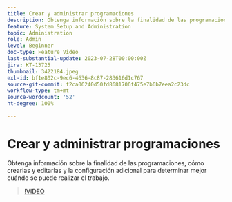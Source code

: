 ```yaml
---
title: Crear y administrar programaciones
description: Obtenga información sobre la finalidad de las programaciones, cómo crearlas y editarlas y la configuración adicional para determinar mejor cuándo se puede realizar el trabajo.
feature: System Setup and Administration
topic: Administration
role: Admin
level: Beginner
doc-type: Feature Video
last-substantial-update: 2023-07-28T00:00:00Z
jira: KT-13725
thumbnail: 3422184.jpeg
exl-id: bf1e802c-9ec6-4636-8c87-283616d1c767
source-git-commit: f2ca06240d50fd8681706f475e7b6b7eea2c23dc
workflow-type: tm+mt
source-wordcount: '52'
ht-degree: 100%

---
```


# Crear y administrar programaciones

Obtenga información sobre la finalidad de las programaciones, cómo crearlas y editarlas y la configuración adicional para determinar mejor cuándo se puede realizar el trabajo.

>[!VIDEO](https://video.tv.adobe.com/v/3422184/?quality=12&learn=on&enablevpops)

